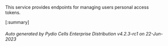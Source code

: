 






This service provides endpoints for managing users personal access tokens.

[:summary]

###### Auto generated by Pydio Cells Enterprise Distribution v4.2.3-rc1 on 22-Jun-2023
